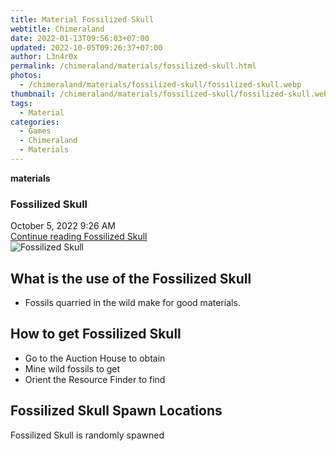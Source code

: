 ```yaml
---
title: Material Fossilized Skull
webtitle: Chimeraland
date: 2022-01-13T09:56:03+07:00
updated: 2022-10-05T09:26:37+07:00
author: L3n4r0x
permalink: /chimeraland/materials/fossilized-skull.html
photos:
  - /chimeraland/materials/fossilized-skull/fossilized-skull.webp
thumbnail: /chimeraland/materials/fossilized-skull/fossilized-skull.webp
tags:
  - Material
categories:
  - Games
  - Chimeraland
  - Materials
---
```


<section id="bootstrap-wrapper">
  <link
    rel="stylesheet"
    href="https://cdn.statically.io/gh/dimaslanjaka/Web-Manajemen/40ac3225/css/bootstrap-4.5-wrapper.css"
  />
  <div
    class="row g-0 border rounded overflow-hidden flex-md-row mb-4 shadow-sm position-relative"
  >
    <div class="col p-4 d-flex flex-column position-static">
      <strong class="d-inline-block mb-2 text-success">materials</strong>
      <h3 class="mb-0">Fossilized Skull</h3>
      <div class="mb-1 text-muted">October 5, 2022 9:26 AM</div>
      <a
        href="/chimeraland/materials/fossilized-skull.html"
        class="stretched-link d-none"
        >Continue reading Fossilized Skull</a
      >
    </div>
    <div class="col-auto d-none d-lg-block">
      <img
        src="/chimeraland/materials/fossilized-skull/fossilized-skull.webp"
        alt="Fossilized Skull"
      />
    </div>
  </div>
  <div class="row">
    <div class="col-lg-6 col-12 mb-2">
      <div class="card">
        <div class="card-body">
          <h2 class="card-title">What is the use of the Fossilized Skull</h2>
          <div class="card-text">
            <ul>
              <li>Fossils quarried in the wild make for good materials.</li>
            </ul>
          </div>
        </div>
      </div>
    </div>
    <div class="col-lg-6 col-12 mb-2">
      <div class="card">
        <div class="card-body">
          <h2 class="card-title">How to get Fossilized Skull</h2>
          <div class="card-text">
            <ul>
              <li>Go to the Auction House to obtain</li>
              <li>Mine wild fossils to get</li>
              <li>Orient the Resource Finder to find</li>
            </ul>
          </div>
        </div>
      </div>
    </div>
    <div class="col-12 mb-2">
      <h2>Fossilized Skull Spawn Locations</h2>
      <p>Fossilized Skull is randomly spawned</p>
    </div>
  </div>
</section>